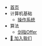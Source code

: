 <!-- _navbar.md 上面的导航栏  -->

+ [首页](/index/)
+ 计算机基础
  + [操作系统](/计算机基础/)
+ 算法
  + [剑指Offer](/算法/剑指Offer/)
+ [:construction_worker: 加入我们](/about/joinus.md)
